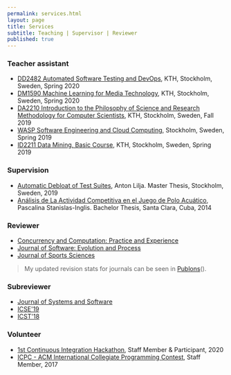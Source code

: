 ```yaml
---
permalink: services.html
layout: page
title: Services
subtitle: Teaching | Supervisor | Reviewer  
published: true
---
```


### Teacher assistant
- [DD2482 Automated Software Testing and DevOps](https://www.kth.se/student/kurser/kurs/DD2482), KTH, Stockholm, Sweden, Spring 2020
- [DM1590 Machine Learning for Media Technology](https://www.kth.se/student/kurser/kurs/DM1590), KTH, Stockholm, Sweden, Spring 2020
- [DA2210 Introduction to the Philosophy of Science and Research Methodology for Computer Scientists](https://www.kth.se/social/course/DA2210), KTH, Stockholm, Sweden, Fall 2019
- [WASP Software Engineering and Cloud Computing](https://wasp-sweden.org/graduate-school/courses/software-engineering-and-cloud-computing), Stockholm, Sweden, Spring 2019
- [ID2211 Data Mining, Basic Course](https://www.kth.se/student/kurser/kurs/ID2211?l=en), KTH, Stockholm, Sweden, Spring 2019

### Supervision

- [Automatic Debloat of Test Suites](#), Anton Lilja. Master Thesis, Stockholm, Sweden, 2019
- [Análisis de La Actividad Competitiva en el Juego de Polo Acuático](http://dspace.uclv.edu.cu/bitstream/handle/123456789/6788/Tesis%20Pascalina%20Stanislas%20Final.pdf?sequence=1&isAllowed=y), Pascalina Stanislas-Inglis. Bachelor Thesis, Santa Clara, Cuba, 2014

### Reviewer

- [Concurrency and Computation: Practice and Experience](https://onlinelibrary.wiley.com/journal/15320634)
- <a href="../../files/certificates/SMR_Certificate.pdf"><i class="fa fa-file-pdf-o fa-lg"></i></a> [Journal of Software: Evolution and Process](https://onlinelibrary.wiley.com/journal/20477481)
- [Journal of Sports Sciences](https://www.tandfonline.com/toc/rjsp20/current)

> My updated revision stats for journals can be seen in [Publons](https://publons.com/researcher/1355482/cesar-soto-valero/peer-review)(<a href="https://publons.com/researcher/1355482/cesar-soto-valero/peer-review" style="text-decoration: underline;"><i class="ai ai-publons"></i></a>).

### Subreviewer

- [Journal of Systems and Software](https://www.journals.elsevier.com/journal-of-systems-and-software)
- [ICSE'19](https://conf.researchr.org/home/icse-2019)
- [ICST'18](https://www.es.mdh.se/icst2018)

### Volunteer 

- [1st Continuous Integration Hackathon](https://kth.github.io/ci-hackathon), Staff Member & Participant, 2020
- <a href="../../files/certificates/2017_CertificateStaff_Caribbean_Finals_419972.pdf"><i class="fa fa-file-pdf-o fa-lg"></i></a> [ICPC - ACM International Collegiate Programming Contest](https://coj-forum.uci.cu/viewforum.php?f=97), Staff Member, 2017


